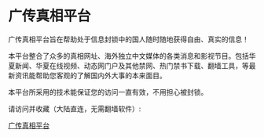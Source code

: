 # 广传真相平台

广传真相平台旨在帮助处于信息封锁中的国人随时随地获得自由、真实的信息！

本平台整合了众多的真相网址、海外独立中文媒体的各类消息和影视节目。包括华夏新闻、华夏在线视频、动态网门户及其他禁网、热门禁书下载、翻墙工具，等最新资讯能帮助您客观的了解国内外大事的本来面目。

本平台所采用的技术能保证您的访问一直有效，不用担心被封锁。

请访问并收藏（大陆直连，无需翻墙软件）:

[广传真相平台](https://pipes.yahoo.com/pipes/pipe.run?_id=6b814f6255f4f2df4dc23e3837182984)
